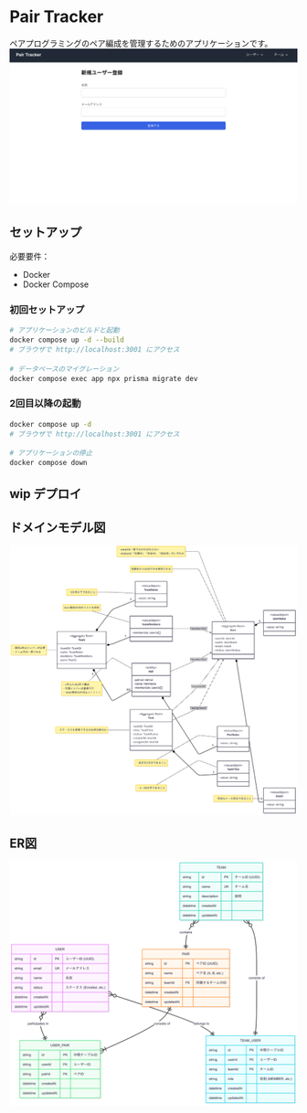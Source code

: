 # Pair Tracker

ペアプログラミングのペア編成を管理するためのアプリケーションです。
![Top Page](.github/images/register_page.png)

## セットアップ
必要要件：
- Docker
- Docker Compose


### 初回セットアップ
```bash
# アプリケーションのビルドと起動
docker compose up -d --build
# ブラウザで http://localhost:3001 にアクセス

# データベースのマイグレーション
docker compose exec app npx prisma migrate dev

```

### 2回目以降の起動
```bash
docker compose up -d
# ブラウザで http://localhost:3001 にアクセス

# アプリケーションの停止
docker compose down
```

## wip デプロイ

## ドメインモデル図
![Domain Model](.github/images/DomainModel.png)

## ER図
![ER Diagram](.github/images/ERDiagram.png)

